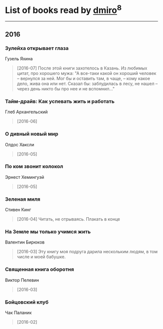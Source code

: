 # List of books read by [dmiro](http://vk.com/id5714115)<sup>8</sup>
---

## 2016

### Зулейха открывает глаза
Гузель Яхина
> [2016-07] После этой книги захотелось в Казань. Из любимых цитат, про хорошего мужа: "А все-таки какой он хороший человек – вернулся за ней. Мог бы и оставить там, в чаще, – кому какое дело, жива она или нет. Сказал бы: заблудилась в лесу, не нашел – через день никто бы про нее и не вспомнил…"


### Тайм-драйв: Как успевать жить и работать
Глеб Архангельский
> [2016-06] 


### О дивный новый мир
Олдос Хаксли
> [2016-05] 


### По ком звонит колокол
Эрнест Хемингуэй
> [2016-05] 


### Зеленая миля
Стивен Кинг
> [2016-04] Читать, не отрываясь. Плакать в конце


### На Земле мы только учимся жить
Валентин Бирюков
> [2016-03] Эту книгу моя подруга дарила нескольким людям, в том числе и моей бабушке.


### Священная книга оборотня
Виктор Пелевин
> [2016-03] 


### Бойцовский клуб
Чак Паланик
> [2016-02] 



